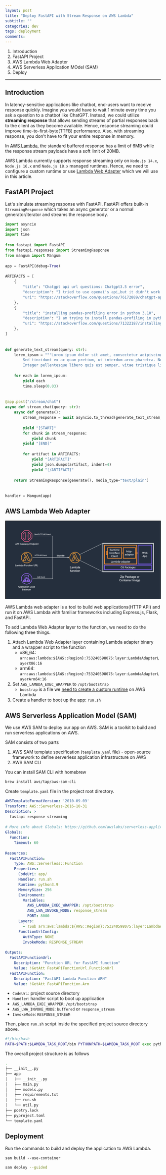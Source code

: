 ```yaml
---
layout: post
title: "Deploy FastAPI with Stream Response on AWS Lambda"
subtitle: ""
categories: dev
tags: deployment
comments:
---
```


1. Introduction
2. FastAPI Project
3. AWS Lambda Web Adapter
4. AWS Serverless Application MOdel (SAM)
5. Deploy

---

## Introduction
In latency-sensitive applications like chatbot, end-users want to receive response quickly. Imagine you would have to wait 1 minute every time you ask a question to a chatbot like ChatGPT. Instead, we could utilize **streaming response** that allows sending streams of partial responses back to the client as they become available. Hence, response streaming could improve time-to-first-byte(TTFB) performance. Also, with streaming response, you don't have to fit your entire response in memory.

In [AWS Lambda](https://docs.aws.amazon.com/lambda/latest/dg/configuration-response-streaming.html), the standard buffered response has a limit of 6MB while the response stream payloads have a soft limit of 20MB. 

AWS Lambda currently supports response streaming only on `Node.js 14.x`, `Node.js 16.x` and `Node.js 18.x` managed runtimes. Hence, we need to configure a custom runtime or use [Lambda Web Adapter](https://github.com/awslabs/aws-lambda-web-adapter) which we will use in this article.

## FastAPI Project
Let's simulate streaming response with FastAPI. FastAPI offers built-in `StreamingResponse` which takes an async generator or a normal generator/iterator and streams the response body.

```python
import asyncio
import json
import time

from fastapi import FastAPI
from fastapi.responses import StreamingResponse
from mangum import Mangum

app = FastAPI(debug=True)

ARTIFACTS = [
    {
        "title": "Chatgpt api url questions: Chatgpt3.5 error",
        "description": "I tried to use openai's api,but it didn't work...",
        "uri": "https://stackoverflow.com/questions/76172889/chatgpt-api-url-questions-chatgpt3-5-error",
    },
    {
        "title": "installing pandas-profiling error in python 3.10",
        "description": "I am trying to install pandas-profiling in python 3.10 using pychan installation package option.",
        "uri": "https://stackoverflow.com/questions/71322187/installing-pandas-profiling-error-in-python-3-10",
    },
]


def generate_text_stream(query: str):
    lorem_ipsum = """Lorem ipsum dolor sit amet, consectetur adipiscing elit.
        Sed tincidunt ex ac quam pretium, ut interdum arcu pharetra. Nulla facilisi.
        Integer pellentesque libero quis est semper, vitae tristique ligula elementum."""

    for each in lorem_ipsum:
        yield each
        time.sleep(0.03)


@app.post("/stream/chat")
async def stream_chat(query: str):
    async def generate():
        stream_response = await asyncio.to_thread(generate_text_stream, query)

        yield "[START]"
        for chunk in stream_response:
            yield chunk
        yield "[END]"

        for artifact in ARTIFACTS:
            yield "[ARTIFACT]"
            yield json.dumps(artifact, indent=4)
            yield "[/ARTIFACT]"

    return StreamingResponse(generate(), media_type="text/plain")


handler = Mangum(app)
```

## AWS Lambda Web Adapter

![](/assets/img/temp/serverless_stream1.png)

AWS Lambda web adapter is a tool to build web applications(HTTP API) and run it on AWS Lambda with familiar frameworks including Express.js, Flask, and FastAPI.

To add Lambda Web Adapter layer to the function, we need to do the following three things.

1. Attach Lambda Web Adapter layer containing Lambda adapter binary and a wrapper script to the function
	* x86_64: `arn:aws:lambda:${AWS::Region}:753240598075:layer:LambdaAdapterLayerX86:16`
	* arm64: `arn:aws:lambda:${AWS::Region}:753240598075:layer:LambdaAdapterLayerArm64:16`
2. Set `AWS_LAMBDA_EXEC_WRAPPER` to `/opt/bootstrap`
	* `boostrap` is a file we [need to create a custom runtime](https://docs.aws.amazon.com/lambda/latest/dg/runtimes-custom.html) on AWS Lambda
3. Create a handler to boot up the app: `run.sh`

## AWS Serverless Application Model (SAM)

We use AWS SAM to deploy our app on AWS. SAM is a toolkit to build and run serverless applications on AWS.

SAM consists of two parts
1. AWS SAM template specification (`template.yaml` file) - open-source framework to define serverless application infrastructure on AWS
2. AWS SAM CLI

You can install SAM CLI with homebrew

```bash
brew install aws/tap/aws-sam-cli
```

Create `template.yaml` file in the project root directory.

```yaml
AWSTemplateFormatVersion: '2010-09-09'
Transform: AWS::Serverless-2016-10-31
Description: >
  fastapi response streaming

# More info about Globals: https://github.com/awslabs/serverless-application-model/blob/master/docs/globals.rst
Globals:
  Function:
    Timeout: 60

Resources:
  FastAPIFunction:
    Type: AWS::Serverless::Function
    Properties:
      CodeUri: app/
      Handler: run.sh
      Runtime: python3.9
      MemorySize: 256
      Environment:
        Variables:
          AWS_LAMBDA_EXEC_WRAPPER: /opt/bootstrap
          AWS_LWA_INVOKE_MODE: response_stream
          PORT: 8000
      Layers:
        - !Sub arn:aws:lambda:${AWS::Region}:753240598075:layer:LambdaAdapterLayerX86:16
      FunctionUrlConfig:
        AuthType: NONE
        InvokeMode: RESPONSE_STREAM

Outputs:
  FastAPIFunctionUrl:
    Description: "Function URL for FastAPI function"
    Value: !GetAtt FastAPIFunctionUrl.FunctionUrl
  FastAPIFunction:
    Description: "FastAPI Lambda Function ARN"
    Value: !GetAtt FastAPIFunction.Arn
```

* `CodeUri`: project source directory
* `Handler`: handler script to boot up application
* `AWS_LAMBDA_EXEC_WRAPPER`: `/opt/bootstrap`
* `AWS_LWA_INVOKE_MODE`: `buffered` or `response_stream`
* `InvokeMode`: `RESPONSE_STREAM`

Then, place `run.sh` script inside the specified project source directory above.

```sh
#!/bin/bash
PATH=$PATH:$LAMBDA_TASK_ROOT/bin PYTHONPATH=$LAMBDA_TASK_ROOT exec python -m uvicorn --port=$PORT main:app
```

The overall project structure is as follows
```bash
.
├── __init__.py
├── app
│   ├── __init__.py
│   ├── main.py
│   ├── models.py
│   ├── requirements.txt
│   ├── run.sh
│   └── util.py
├── poetry.lock
├── pyproject.toml
└── template.yaml
```

## Deployment

Run the commands to build and deploy the application to AWS Lambda.

```
sam build --use-container
```

```bash
sam deploy --guided
```